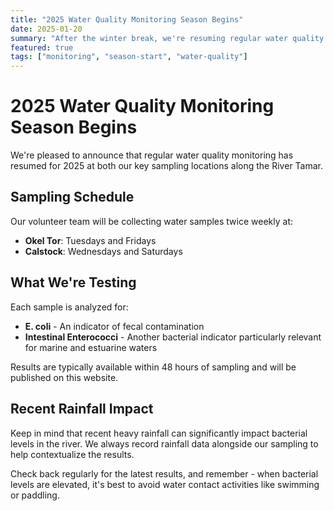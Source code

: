 ```yaml
---
title: "2025 Water Quality Monitoring Season Begins"
date: 2025-01-20
summary: "After the winter break, we're resuming regular water quality testing at both Okel Tor and Calstock sampling sites."
featured: true
tags: ["monitoring", "season-start", "water-quality"]
---
```


# 2025 Water Quality Monitoring Season Begins

We're pleased to announce that regular water quality monitoring has resumed for 2025 at both our key sampling locations along the River Tamar.

## Sampling Schedule

Our volunteer team will be collecting water samples twice weekly at:
- **Okel Tor**: Tuesdays and Fridays
- **Calstock**: Wednesdays and Saturdays

## What We're Testing

Each sample is analyzed for:
- **E. coli** - An indicator of fecal contamination
- **Intestinal Enterococci** - Another bacterial indicator particularly relevant for marine and estuarine waters

Results are typically available within 48 hours of sampling and will be published on this website.

## Recent Rainfall Impact

Keep in mind that recent heavy rainfall can significantly impact bacterial levels in the river. We always record rainfall data alongside our sampling to help contextualize the results.

Check back regularly for the latest results, and remember - when bacterial levels are elevated, it's best to avoid water contact activities like swimming or paddling.